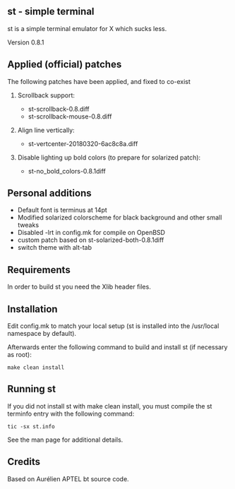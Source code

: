 st - simple terminal
--------------------
st is a simple terminal emulator for X which sucks less.

Version 0.8.1


Applied (official) patches
------------------------
The following patches have been applied, and fixed to co-exist

1. Scrollback support:
    - st-scrollback-0.8.diff
    - st-scrollback-mouse-0.8.diff

3. Align line vertically:
    - st-vertcenter-20180320-6ac8c8a.diff

4. Disable lighting up bold colors (to prepare for solarized patch):
    - st-no_bold_colors-0.8.1diff


Personal additions
------------------
- Default font is terminus at 14pt
- Modified solarized colorscheme for black background and other small tweaks
- Disabled -lrt in config.mk for compile on OpenBSD
- custom patch based on st-solarized-both-0.8.1diff
- switch theme with alt-tab


Requirements
------------
In order to build st you need the Xlib header files.


Installation
------------
Edit config.mk to match your local setup (st is installed into
the /usr/local namespace by default).

Afterwards enter the following command to build and install st (if
necessary as root):

    make clean install


Running st
----------
If you did not install st with make clean install, you must compile
the st terminfo entry with the following command:

    tic -sx st.info

See the man page for additional details.

Credits
-------
Based on Aurélien APTEL <aurelien dot aptel at gmail dot com> bt source code.


